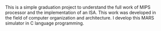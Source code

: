 This is a simple graduation project to understand the full work of MIPS processor and the implementation of an ISA. This work was developed in the field of computer organization and architecture. 
I develop this MARS simulator in C language programming. 
